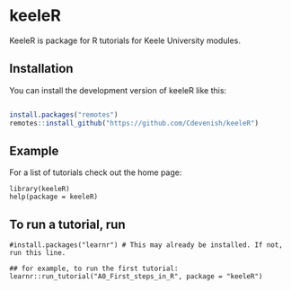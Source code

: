 # keeleR

KeeleR is package for R tutorials for Keele University modules.

## Installation

You can install the development version of keeleR like this:

``` r

install.packages("remotes")
remotes::install_github("https://github.com/Cdevenish/keeleR")

```

## Example

For a list of tutorials check out the home page:

```
library(keeleR)
help(package = keeleR)

```

## To run a tutorial, run

```
#install.packages("learnr") # This may already be installed. If not, run this line.

## for example, to run the first tutorial:
learnr::run_tutorial("A0_First_steps_in_R", package = "keeleR")

```


